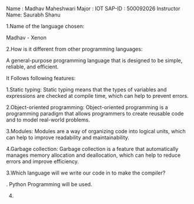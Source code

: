 Name : Madhav Maheshwari
Major : IOT
SAP-ID : 500092026
Instructor Name: Saurabh Shanu


1.Name of the language chosen:

Madhav - Xenon

2.How is it different from other programming languages:

A general-purpose programming language that is designed to be simple, reliable, and efficient.

It Follows following features:

1.Static typing: Static typing means that the types of variables and expressions are checked at compile time, which can help to prevent errors.

2.Object-oriented programming: Object-oriented programming is a programming paradigm that allows programmers to create reusable code and to model real-world problems.

3.Modules: Modules are a way of organizing code into logical units, which can help to improve readability and maintainability.

4.Garbage collection: Garbage collection is a feature that automatically manages memory allocation and deallocation, which can help to reduce errors and improve efficiency.

3.Which language will we write our code in to make the compiler?

. Python Programming will be used.

4.



